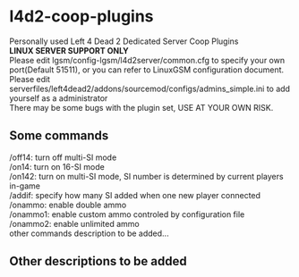 # l4d2-coop-plugins
Personally used Left 4 Dead 2 Dedicated Server Coop Plugins  
**LINUX SERVER SUPPORT ONLY**  
Please edit lgsm/config-lgsm/l4d2server/common.cfg to specify your own port(Default 51511), or you can refer to LinuxGSM configuration document.  
Please edit serverfiles/left4dead2/addons/sourcemod/configs/admins_simple.ini to add yourself as a administrator  
There may be some bugs with the plugin set, USE AT YOUR OWN RISK.  
## Some commands
/off14: turn off multi-SI mode  
/on14: turn on 16-SI mode  
/on142: turn on multi-SI mode, SI number is determined by current players in-game  
/addif: specify how many SI added when one new player connected  
/onammo: enable double ammo  
/onammo1: enable custom ammo controled by configuration file  
/onammo2: enable unlimited ammo  
other commands description to be added...  
## Other descriptions to be added